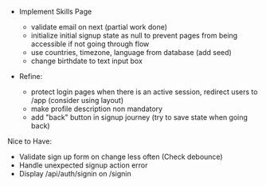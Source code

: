 - Implement Skills Page

  - validate email on next (partial work done)
  - initialize initial signup state as null to prevent pages from being accessible if not going through flow
  - use countries, timezone, language from database (add seed)
  - change birthdate to text input box

- Refine:
  - protect login pages when there is an active session, redirect users to /app (consider using layout)
  - make profile description non mandatory
  - add "back" button in signup journey (try to save state when going back)

Nice to Have:

- Validate sign up form on change less often (Check debounce)
- Handle unexpected signup action error
- Display /api/auth/signin on /signin

